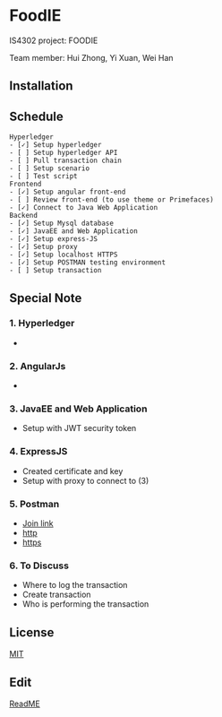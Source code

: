 # FoodIE

IS4302 project: FOODIE

Team member: Hui Zhong, Yi Xuan, Wei Han

## Installation

## Schedule
~~~
Hyperledger
- [✓] Setup hyperledger
- [ ] Setup hyperledger API
- [ ] Pull transaction chain
- [ ] Setup scenario
- [ ] Test script
Frontend
- [✓] Setup angular front-end
- [ ] Review front-end (to use theme or Primefaces)
- [✓] Connect to Java Web Application
Backend
- [✓] Setup Mysql database
- [✓] JavaEE and Web Application
- [✓] Setup express-JS
- [✓] Setup proxy
- [✓] Setup localhost HTTPS
- [✓] Setup POSTMAN testing environment
- [ ] Setup transaction
~~~

##  Special Note
### 1. Hyperledger
-

### 2. AngularJs
- 

### 3. JavaEE and Web Application
- Setup with JWT security token

### 4. ExpressJS
- Created certificate and key
- Setup with proxy to connect to (3)

### 5. Postman
- [Join link](https://app.getpostman.com/join-team?invite_code=85282c65ba5140e7bce6967bf155a052&ws=8e64163d-e931-457e-a715-60c7cd28f1bd)
- [http](http://localhost:8321/FoodIEBackend-war/ws/GenericResource/Login)
- [https](https://localhost:8323/foodie/FoodIEBackend-war/ws/GenericResource/Login)

### 6. To Discuss
- Where to log the transaction
- Create transaction
- Who is performing the transaction


## License
[MIT](https://choosealicense.com/licenses/mit/)

## Edit
[ReadME](https://www.makeareadme.com/)